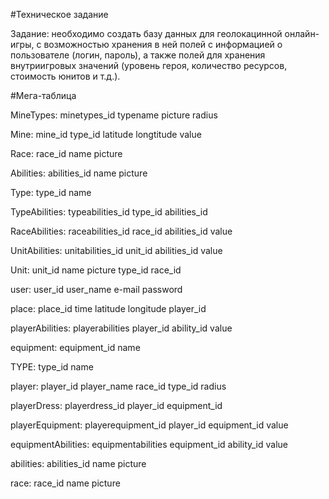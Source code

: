 #Техническое задание 

Задание: необходимо создать базу данных для геолокацинной онлайн-игры, с возможностью хранения в ней 
полей с информацией о пользователе (логин, пароль), а также полей для хранения внутриигровых 
значений (уровень героя, количество ресурсов, стоимость юнитов и  т.д.).

#Мега-таблица

MineTypes:
minetypes_id
typename
picture
radius

Mine:
mine_id
type_id
latitude
longtitude
value

Race:
race_id
name
picture

Abilities:
abilities_id
name
picture
 
Type:
type_id
name

TypeAbilities:
typeabilities_id
type_id
abilities_id

RaceAbilities:
raceabilities_id
race_id
abilities_id
value

UnitAbilities:
unitabilities_id
unit_id
abilities_id
value

Unit:
unit_id
name
picture
type_id
race_id

user:
user_id
user_name
e-mail
password

place:
place_id
time
latitude
longitude
player_id

playerAbilities:
playerabilities
player_id
ability_id
value

equipment:
equipment_id
name

TYPE:
type_id
name

player:
player_id
player_name
race_id
type_id
radius

playerDress:
playerdress_id
player_id
equipment_id

playerEquipment:
playerequipment_id
player_id
equipment_id
value

equipmentAbilities:
equipmentabilities
equipment_id
ability_id
value

abilities:
abilities_id
name
picture

race:
race_id
name
picture
 

